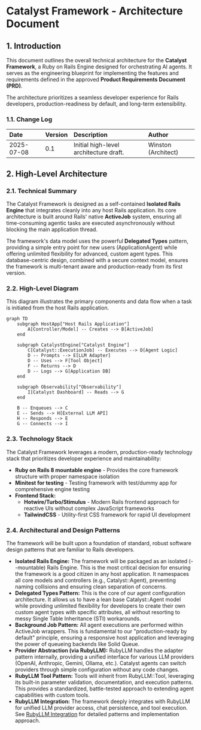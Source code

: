 # **Catalyst Framework - Architecture Document**

## **1. Introduction**

This document outlines the overall technical architecture for the **Catalyst Framework**, a Ruby on Rails Engine designed for orchestrating AI agents. It serves as the engineering blueprint for implementing the features and requirements defined in the approved **Product Requirements Document (PRD)**.

The architecture prioritizes a seamless developer experience for Rails developers, production-readiness by default, and long-term extensibility.

### **1.1. Change Log**

| Date | Version | Description | Author |
| :---- | :---- | :---- | :---- |
| 2025-07-08 | 0.1 | Initial high-level architecture draft. | Winston (Architect) |

## **2. High-Level Architecture**

### **2.1. Technical Summary**

The Catalyst Framework is designed as a self-contained **Isolated Rails Engine** that integrates cleanly into any host Rails application. Its core architecture is built around Rails' native **ActiveJob** system, ensuring all time-consuming agentic tasks are executed asynchronously without blocking the main application thread.

The framework's data model uses the powerful **Delegated Types** pattern, providing a simple entry point for new users (ApplicationAgent) while offering unlimited flexibility for advanced, custom agent types. This database-centric design, combined with a secure context model, ensures the framework is multi-tenant aware and production-ready from its first version.

### **2.2. High-Level Diagram**

This diagram illustrates the primary components and data flow when a task is initiated from the host Rails application.

```mermaid
graph TD
    subgraph HostApp["Host Rails Application"]
        A[Controller/Model] -- Creates --> B[ActiveJob]
    end

    subgraph CatalystEngine["Catalyst Engine"]
        C[Catalyst::ExecutionJob] -- Executes --> D[Agent Logic]
        D -- Prompts --> E[LLM Adapter]
        D -- Uses --> F[Tool Object]
        F -- Returns --> D
        D -- Logs --> G[Application DB]
    end

    subgraph Observability["Observability"]
        I[Catalyst Dashboard] -- Reads --> G
    end

    B -- Enqueues --> C
    E -- Sends --> H[External LLM API]
    H -- Responds --> E
    G -- Connects --> I
```

### **2.3. Technology Stack**

The Catalyst Framework leverages a modern, production-ready technology stack that prioritizes developer experience and maintainability:

* **Ruby on Rails 8 mountable engine** - Provides the core framework structure with proper namespace isolation
* **Minitest for testing** - Testing framework with test/dummy app for comprehensive engine testing
* **Frontend Stack:**
  - **Hotwire/Turbo/Stimulus** - Modern Rails frontend approach for reactive UIs without complex JavaScript frameworks
  - **TailwindCSS** - Utility-first CSS framework for rapid UI development

### **2.4. Architectural and Design Patterns**

The framework will be built upon a foundation of standard, robust software design patterns that are familiar to Rails developers.

* **Isolated Rails Engine:** The framework will be packaged as an isolated (--mountable) Rails Engine. This is the most critical decision for ensuring the framework is a good citizen in any host application. It namespaces all core models and controllers (e.g., Catalyst::Agent), preventing naming collisions and ensuring clean separation of concerns.
* **Delegated Types Pattern:** This is the core of our agent configuration architecture. It allows us to have a lean base Catalyst::Agent model while providing unlimited flexibility for developers to create their own custom agent types with specific attributes, all without resorting to messy Single Table Inheritance (STI) workarounds.
* **Background Job Pattern:** All agent executions are performed within ActiveJob wrappers. This is fundamental to our "production-ready by default" principle, ensuring a responsive host application and leveraging the power of queueing backends like Solid Queue.
* **Provider Abstraction (via RubyLLM):** RubyLLM handles the adapter pattern internally, providing a unified interface for various LLM providers (OpenAI, Anthropic, Gemini, Ollama, etc.). Catalyst agents can switch providers through simple configuration without any code changes.
* **RubyLLM Tool Pattern:** Tools will inherit from RubyLLM::Tool, leveraging its built-in parameter validation, documentation, and execution patterns. This provides a standardized, battle-tested approach to extending agent capabilities with custom tools.
* **RubyLLM Integration:** The framework deeply integrates with RubyLLM for unified LLM provider access, chat persistence, and tool execution. See [RubyLLM Integration](architecture/ruby_llm.md) for detailed patterns and implementation approach.